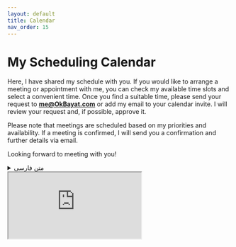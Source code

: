 ```yaml
---
layout: default
title: Calendar
nav_order: 15
---
```


# My Scheduling Calendar
Here, I have shared my schedule with you. If you would like to arrange a meeting or appointment with me, you can check my available time slots and select a convenient time. Once you find a suitable time, please send your request to **me@OkBayat.com** or add my email to your calendar invite. I will review your request and, if possible, approve it.  

Please note that meetings are scheduled based on my priorities and availability. If a meeting is confirmed, I will send you a confirmation and further details via email.  

Looking forward to meeting with you!

<details close markdown="block" class="mb-5 mt-2">
  <summary>متن فارسی</summary>
  <div dir="rtl">
    <p>اینجا من برنامه‌ی خودم رو با شما به اشتراک گذاشته‌ام. اگر می‌خواهید با من جلسه‌ای یا قراری تنظیم کنید، اینجا شما این امکان را دارید که جاهای خالی برنامه‌ام را بررسی کنید و زمان مناسبی را انتخاب کنید. اگر زمان مناسبی پیدا کردید، درخواست خودتان را به ایمیل me@OkBayat.com ارسال کنید و یا در calendar خود ایمیل من را وارد کنید، من درخواست شما را بررسی خواهم کرد و اگر بتوانم، آن را تایید می‌کنم.</p>
    <p>توجه داشته باشید که جلسات بر اساس اولویت و زمان‌های خالی من ست می‌شوند و اگر جلسه‌ای تایید شود، تاییدیه و جزئیات بیشتر را برای شما ایمیل خواهم کرد.</p>
    <p>منتظر دیدار با شما هستم!</p>
  </div>
</details>

<iframe src="https://calendar.google.com/calendar/embed?height=600&wkst=7&ctz=Asia%2FTehran&showCalendars=0&mode=WEEK&src=b2suYmF5YXRAZ21haWwuY29t&src=MmY4NjkwZWQ0NGJlYTc5MzlkMjZjZjE3NjIzZWNiNTllZjE5MjU3YmM3YWM5YTE0ODc3M2FkYWFhZDI2NmIzN0Bncm91cC5jYWxlbmRhci5nb29nbGUuY29t&color=%23039BE5&color=%238E24AA" class="calendar"></iframe>
